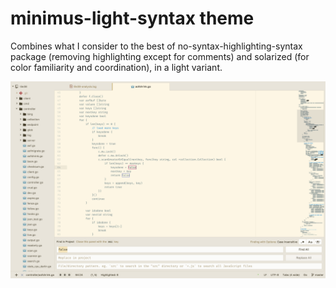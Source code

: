 # minimus-light-syntax theme

Combines what I consider to the best of no-syntax-highlighting-syntax package (removing highlighting except for comments) and solarized (for color familiarity and coordination), in a light variant.

![Screenshot](screencap_light.png)
